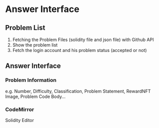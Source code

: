 # Answer Interface

## Problem List

1. Fetching the Problem Files (solidity file and json file) with Github API
2. Show the problem list
3. Fetch the login account and his problem status (accepted or not)

## Answer Interface

### Problem Information

e.g. Number, Difficulty, Classification, Problem Statement, RewardNFT Image, Problem Code Body...

### CodeMirror

Solidity Editor

